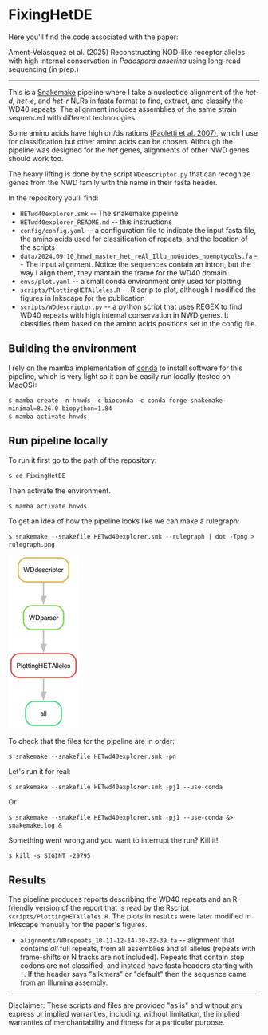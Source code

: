 # FixingHetDE

Here you'll find the code associated with the paper:

Ament-Velásquez et al. (2025) Reconstructing NOD-like receptor alleles with high internal conservation in *Podospora anserina* using long-read sequencing (in prep.)

----

This is a [Snakemake](https://snakemake.readthedocs.io/en/stable/) pipeline where I take a nucleotide alignment of the *het-d*, *het-e*, and *het-r* NLRs in fasta format to find, extract, and classify the WD40 repeats. The alignment includes assemblies of the same strain sequenced with different technologies.

Some amino acids have high dn/ds rations [(Paoletti et al. 2007)](https://doi.org/10.1371/journal.pone.0000283), which I use for classification but other amino acids can be chosen. Although the pipeline was designed for the *het* genes, alignments of other NWD genes should work too.


The heavy lifting is done by the script `WDdescriptor.py` that can recognize genes from the NWD family with the name in their fasta header.

In the repository you'll find:

- `HETwd40explorer.smk` -- The snakemake pipeline
- `HETwd40explorer_README.md` -- this instructions
- `config/config.yaml` -- a configuration file to indicate the input fasta file, the amino acids used for classification of repeats, and the location of the scripts
- `data/2024.09.10_hnwd_master_het_reAl_Illu_noGuides_noemptycols.fa` -- The input alignment. Notice the sequences contain an intron, but the way I align them, they mantain the frame for the WD40 domain.
- `envs/plot.yaml` -- a small conda environment only used for plotting
- `scripts/PlottingHETAlleles.R` -- R scrip to plot, although I modified the figures in Inkscape for the publication
- `scripts/WDdescriptor.py` -- a python script that uses REGEX to find WD40 repeats with high internal conservation in NWD genes. It classifies them based on the amino acids positions set in the config file.

## Building the environment

I rely on the mamba implementation of [conda](https://docs.conda.io/en/latest/) to install software for this pipeline, which is very light so it can be easily run locally (tested on MacOS):

	$ mamba create -n hnwds -c bioconda -c conda-forge snakemake-minimal=8.26.0 biopython=1.84
	$ mamba activate hnwds

## Run pipeline locally

To run it first go to the path of the repository:

	$ cd FixingHetDE

Then activate the environment.

	$ mamba activate hnwds

To get an idea of how the pipeline looks like we can make a rulegraph:

	$ snakemake --snakefile HETwd40explorer.smk --rulegraph | dot -Tpng > rulegraph.png

![rulegraph](rulegraph.png "rulegraph")

To check that the files for the pipeline are in order:

	$ snakemake --snakefile HETwd40explorer.smk -pn

Let's run it for real:

	$ snakemake --snakefile HETwd40explorer.smk -pj1 --use-conda

Or

	$ snakemake --snakefile HETwd40explorer.smk -pj1 --use-conda &> snakemake.log &

Something went wrong and you want to interrupt the run? Kill it!

	$ kill -s SIGINT -29795

## Results

The pipeline produces reports describing the WD40 repeats and an R-friendly version of the report that is read by the Rscript `scripts/PlottingHETAlleles.R`. The plots in `results` were later modified in Inkscape manually for the paper's figures.

- `alignments/WDrepeats_10-11-12-14-30-32-39.fa` -- alignment that contains *all* full repeats, from all assemblies and all alleles (repeats with frame-shifts or N tracks are not included). Repeats that contain stop codons are not classified, and instead have fasta headers starting with `!`. If the header says "allkmers" or "default" then the sequence came from an Illumina assembly.


----

Disclaimer: These scripts and files are provided "as is" and without any express or implied warranties, including, without limitation, the implied warranties of merchantability and fitness for a particular purpose.



